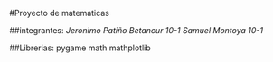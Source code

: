 #Proyecto de matematicas 

##integrantes:
_Jeronimo Patiño Betancur 10-1_
_Samuel Montoya 10-1_

##Librerias:
pygame
math
mathplotlib

